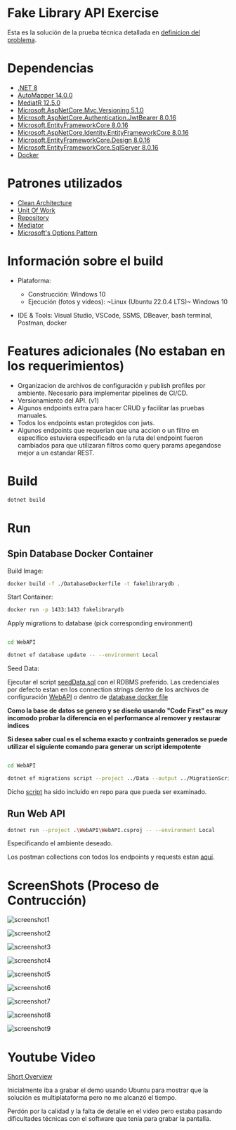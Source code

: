 # Fake Library API Exercise

Esta es la solución de la prueba técnica detallada en [definicion del problema](/Resources/Problem/Prueba%20tecnica.pdf).

# Dependencias

- [.NET 8](https://dotnet.microsoft.com/en-us/download/dotnet/8.0)
- [AutoMapper 14.0.0](https://www.nuget.org/packages/automapper/)
- [MediatR 12.5.0](https://www.nuget.org/packages/mediatr/)
- [Microsoft.AspNetCore.Mvc.Versioning 5.1.0](https://www.nuget.org/packages/Microsoft.AspNetCore.Mvc.Versioning)
- [Microsoft.AspNetCore.Authentication.JwtBearer 8.0.16](https://www.nuget.org/packages/Microsoft.AspNetCore.Authentication.JwtBearer/8.0.16)
- [Microsoft.EntityFrameworkCore 8.0.16](https://www.nuget.org/packages/Microsoft.EntityFrameworkCore/8.0.16)
- [Microsoft.AspNetCore.Identity.EntityFrameworkCore 8.0.16](https://www.nuget.org/packages/Microsoft.AspNetCore.Identity.EntityFrameworkCore/8.0.16)
- [Microsoft.EntityFrameworkCore.Design 8.0.16](https://www.nuget.org/packages/Microsoft.EntityFrameworkCore.Design/8.0.16)
- [Microsoft.EntityFrameworkCore.SqlServer 8.0.16](https://www.nuget.org/packages/Microsoft.EntityFrameworkCore.SqlServer/8.0.16)
- [Docker](https://docs.docker.com/get-started/get-docker/)

# Patrones utilizados

- [Clean Architecture](https://www.geeksforgeeks.org/complete-guide-to-clean-architecture/)
- [Unit Of Work](https://learn.microsoft.com/en-us/aspnet/mvc/overview/older-versions/getting-started-with-ef-5-using-mvc-4/implementing-the-repository-and-unit-of-work-patterns-in-an-asp-net-mvc-application)
- [Repository](https://learn.microsoft.com/en-us/aspnet/mvc/overview/older-versions/getting-started-with-ef-5-using-mvc-4/implementing-the-repository-and-unit-of-work-patterns-in-an-asp-net-mvc-application)
- [Mediator](https://refactoring.guru/design-patterns/mediator)
- [Microsoft's Options Pattern](https://learn.microsoft.com/en-us/aspnet/core/fundamentals/configuration/options?view=aspnetcore-9.0)

# Información sobre el build

- Plataforma:
    - Construcción: Windows 10
    - Ejecución (fotos y videos): ~Linux (Ubuntu 22.0.4 LTS)~ Windows 10

- IDE & Tools: Visual Studio, VSCode, SSMS, DBeaver, bash terminal, Postman, docker

# Features adicionales (No estaban en los requerimientos)

- Organizacion de archivos de configuración y publish profiles por ambiente. Necesario para implementar pipelines de CI/CD.
- Versionamiento del API. (v1)
- Algunos endpoints extra para hacer CRUD y facilitar las pruebas manuales.
- Todos los endpoints estan protegidos con jwts.
- Algunos endpoints que requerian que una accion o un filtro en especifico estuviera especificado en la ruta
del endpoint fueron cambiados para que utilizaran filtros como query params apegandose mejor a un estandar REST.

# Build

```bash
dotnet build
```

# Run

## Spin Database Docker Container

Build Image:

```bash
docker build -f ./DatabaseDockerfile -t fakelibrarydb .
```

Start Container:

```bash
docker run -p 1433:1433 fakelibrarydb
```

Apply migrations to database (pick corresponding environment)

```bash

cd WebAPI

dotnet ef database update -- --environment Local
```

Seed Data:

Ejecutar el script [seedData.sql](./Resources/Scripts/seedData.sql) con el RDBMS preferido.
Las credenciales por defecto estan en los connection strings dentro de los archivos de configuración [WebAPI](./WebAPI/) o
dentro de [database docker file](./DatabaseDockerfile)

**Como la base de datos se genero y se diseño usando "Code First" es muy incomodo probar la diferencia en el performance al remover y restaurar indices**

**Si desea saber cual es el schema exacto y contraints generados se puede utilizar el siguiente comando para generar un script idempotente**

```bash

cd WebAPI

dotnet ef migrations script --project ../Data --output ../MigrationScript.sql --idempotent
```

Dicho [script](./MigrationScript.sql) ha sido incluido en repo para que pueda ser examinado.

## Run Web API

```bash
dotnet run --project .\WebAPI\WebAPI.csproj -- --environment Local
```

Especificando el ambiente deseado.

Los postman collections con todos los endpoints y requests estan [aquí](./Resources/Postman/).

# ScreenShots (Proceso de Contrucción)

![screenshot1](./Resources/Images/build1.png)

![screenshot2](./Resources/Images/build2.png)

![screenshot3](./Resources/Images/build3.png)

![screenshot4](./Resources/Images/build4.png)

![screenshot5](./Resources/Images/build5.png)

![screenshot6](./Resources/Images/build6.png)

![screenshot7](./Resources/Images/build7.png)

![screenshot8](./Resources/Images/build8.png)

![screenshot9](./Resources/Images/build9.png)

# Youtube Video

[Short Overview](https://www.youtube.com/watch?v=n3zVyaEjWBc)

Inicialmente iba a grabar el demo usando Ubuntu para mostrar que la solución
es multiplataforma pero no me alcanzó el tiempo.

Perdón por la calidad y la falta de detalle en el video pero estaba pasando
dificultades técnicas con el software que tenía para grabar la pantalla.

